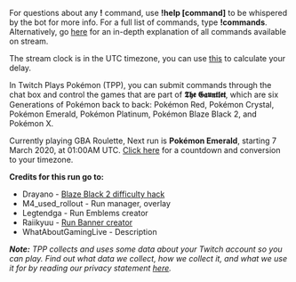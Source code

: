 For questions about any **!** command, use **!help [command]** to be whispered by the bot for more info. For a full list of commands, type **!commands**. Alternatively, go [here](https://twitchplayspokemon.tv/commands) for an in-depth explanation of all commands available on stream.

The stream clock is in the UTC timezone, you can use [this](https://time.is/UTC) to calculate your delay.

In Twitch Plays Pokémon (TPP), you can submit commands through the chat box and control the games that are part of **𝕿𝖍𝖊 𝕲𝖆𝖚𝖓𝖙𝖑𝖊𝖙**, which are six Generations of Pokémon back to back: Pokémon Red, Pokémon Crystal, Pokémon Emerald, Pokémon Platinum, Pokémon Blaze Black 2, and Pokémon X.

Currently playing GBA Roulette, Next run is **Pokémon Emerald**, starting 7 March 2020, at 01:00AM UTC. [Click here](https://www.timeanddate.com/countdown/generic?iso=20200307T01&p0=1440&msg=Gauntlet+Emerald&font=cursive&csz=1) for a countdown and conversion to your timezone.

**Credits for this run go to:**
- Drayano - [Blaze Black 2 difficulty hack](https://www.pokecommunity.com/showthread.php?t=290429)
- M4_used_rollout - Run manager, overlay
- Legtendga - Run Emblems creator
- Raiikyuu - [Run Banner creator](https://www.reddit.com/r/twitchplayspokemon/comments/f3mwgl/the_gauntlet_six_years_six_regions/)
- WhatAboutGamingLive - Description

***Note:** TPP collects and uses some data about your Twitch account so you can play. Find out what data we collect, how we collect it, and what we use it for by reading our privacy statement [here](https://github.com/TwitchPlaysPokemon/tpp-streamdocs/blob/master/privacy/privacy-statement.md).*